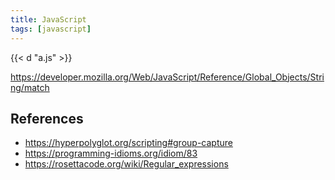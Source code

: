 ```yaml
---
title: JavaScript
tags: [javascript]
---
```


{{< d "a.js" >}}

<https://developer.mozilla.org/Web/JavaScript/Reference/Global_Objects/String/match>

## References

- <https://hyperpolyglot.org/scripting#group-capture>
- <https://programming-idioms.org/idiom/83>
- <https://rosettacode.org/wiki/Regular_expressions>
